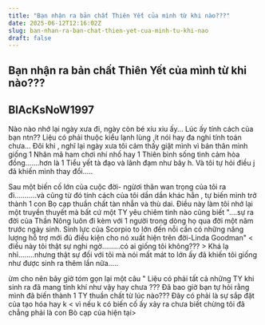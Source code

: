 ```yaml
---
title: "Bạn nhận ra bản chất Thiên Yết của mình từ khi nào???"
date: 2025-06-12T12:16:02Z
slug: ban-nhan-ra-ban-chat-thien-yet-cua-minh-tu-khi-nao
draft: false
---
```


## Bạn nhận ra bản chất Thiên Yết của mình từ khi nào???

## BlAcKsNoW1997

Nào nào nhớ lại ngày xưa đi, ngày còn bé xíu xiu ấy... Lúc ấy tính cách của bạn ntn?? Liệu có phải thuộc kiểu lạnh lùng ,ít nói hay đa nghi tính toán chưa...
​Đôi khi , nghĩ lại ngày xưa tôi cảm thấy giật mình vì bản thân mình giống 1 Nhân mã ham chơi nhí nhố hay 1 Thiên bình sống tình cảm hòa đồng.......hơn là 1 Tiểu yết tà đạo và lãnh đạm như bây h. Và tôi tự hỏi điều j đã khiến mình thay đổi.....
 
Sau một biến cố lớn của cuộc đời- ngừơi thân wan trọng của tôi ra đi...........và cũng từ đó tính cách của tôi dần dần khác hẳn , tự biến mình trở thành 1 con Bọ cạp thuần chất tàn nhẫn và thù dai. Điều này làm tôi nhớ lại một truyền thuyết mà bất cứ một TY yêu chiêm tinh nào cũng biết "....sự ra đời của Thần Nông luôn đi kèm với 1 người trong dòng họ qua đời một năm trước ngày sinh. Sinh lực của Scorpio to lớn đến nỗi cần có những năng lượng hỗ trợ mới đủ điều kiện cho nó xuất hiện trên đời-Linda Goodman" < điều này tôi thật sự nghi ngờ.........có ai giống tôi không??? > Khá lạ nhỉ........nhưng thật sự đối với tôi mà nói mất mát to lớn ấy đã khiến tôi giống như được sinh ra thêm lần nữa.....
 
ừm cho nên bây giờ tóm gọn lại một câu " Liệu có phải tất cả những TY khi sinh ra đã mang tính khí như vậy hay chưa ??? Đã bao giờ bạn tự hỏi rằng mình đã biến thành 1 TY thuần chất từ lúc nào??? Đây có phải là sự sắp đặt của tạo hóa hay k < vì nếu k có biến cố ấy xảy ra chưa biết chừng tôi đã chẳng phải là con Bò cạp của hiện tại>